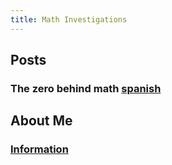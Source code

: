 ```yaml
---
title: Math Investigations
---
```


## Posts
### The zero behind math [spanish](Math-Posting/posts)

## About Me
### [Information](https://estfloyd.github.io/Math-Posting/about.html)
